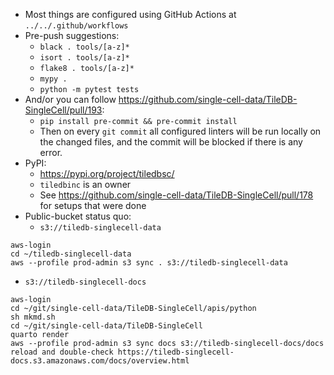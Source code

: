 * Most things are configured using GitHub Actions at `../../.github/workflows`
* Pre-push suggestions:
  * `black . tools/[a-z]*`
  * `isort . tools/[a-z]*`
  * `flake8 . tools/[a-z]*`
  * `mypy .`
  * `python -m pytest tests`
* And/or you can follow https://github.com/single-cell-data/TileDB-SingleCell/pull/193:
  * `pip install pre-commit && pre-commit install`
  * Then on every `git commit` all configured linters will be run locally on the changed files, and the commit will be blocked if there is any error.
* PyPI:
  * https://pypi.org/project/tiledbsc/
  * `tiledbinc` is an owner
  * See https://github.com/single-cell-data/TileDB-SingleCell/pull/178 for setups that were done
* Public-bucket status quo:
  * `s3://tiledb-singlecell-data`

```
aws-login
cd ~/tiledb-singlecell-data
aws --profile prod-admin s3 sync . s3://tiledb-singlecell-data
```

  * `s3://tiledb-singlecell-docs`

```
aws-login
cd ~/git/single-cell-data/TileDB-SingleCell/apis/python
sh mkmd.sh
cd ~/git/single-cell-data/TileDB-SingleCell
quarto render
aws --profile prod-admin s3 sync docs s3://tiledb-singlecell-docs/docs
reload and double-check https://tiledb-singlecell-docs.s3.amazonaws.com/docs/overview.html
```
